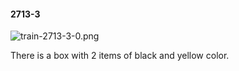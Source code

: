 #### 2713-3
![train-2713-3-0.png](https://github.com/lil-lab/nlvr/raw/master/nlvr/train/images/66/train-2713-3-0.png "train-2713-3-0.png")

There is a box with 2 items of black and yellow color.
